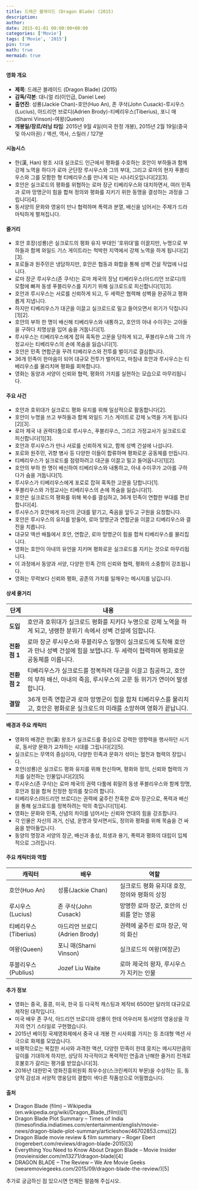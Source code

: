 ```yaml
---
title: 드래곤 블레이드 (Dragon Blade) (2015)
description: 
author: 
date: 2015-01-01 00:00:00+00:00
categories: ['Movie']
tags: ['Movie', '2015']
pin: true
math: true
mermaid: true
---
```

#### 영화 개요

- **제목**: 드래곤 블레이드 (Dragon Blade) (2015)  
- **감독/각본**: 대니얼 리(이인급, Daniel Lee)  
- **출연진**: 성룡(Jackie Chan)-호안(Huo An), 존 쿠삭(John Cusack)-루시우스(Lucius), 아드리언 브로디(Adrien Brody)-티베리우스(Tiberius), 포니 매(Sharni Vinson)-여왕(Queen)  
- **개봉일/장르/러닝 타임**: 2015년 9월 4일(미국 한정 개봉), 2015년 2월 19일(중국 및 아시아권) / 액션, 역사, 스릴러 / 127분  

#### 시놉시스

- 한(漢, Han) 왕조 시대 실크로드 인근에서 평화를 수호하는 호안이 부하들과 함께 강제 노역을 하다가 로마 군단장 루시우스와 그의 부대, 그리고 로마의 현자 푸블리우스와 그를 모함한 형 티베리우스를 만나게 되는 시나리오입니다[2][3].  
- 호안은 실크로드의 평화를 위협하는 로마 장군 티베리우스와 대치하면서, 여러 민족과 로마 망명군이 힘을 합쳐 정의와 평화를 지키기 위한 동맹을 결성하는 과정을 그립니다[4].  
- 동서양의 문화와 영웅이 만나 협력하며 폭력과 분열, 배신을 넘어서는 주제가 드라마틱하게 펼쳐집니다.  

#### 줄거리

- 호안 호장(성룡)은 실크로드의 평화 유지 부대인 ‘호위대’를 이끌지만, 누명으로 부하들과 함께 와일드 기스 게이트라는 척박한 지역에서 강제 노역을 하게 됩니다[2][3].  
- 포로들과 원주민은 냉담하지만, 호안은 협동과 화합을 통해 성벽 건설 작업에 나섭니다.  
- 로마 장군 루시우스(존 쿠삭)는 로마 제국의 장남 티베리우스(아드리언 브로디)의 모함에 빠져 동생 푸블리우스를 지키기 위해 실크로드로 피신합니다[1][3].  
- 호안과 루시우스는 서로를 신뢰하게 되고, 두 세력은 협력해 성벽을 완공하고 평화롭게 지냅니다.  
- 하지만 티베리우스가 대군을 이끌고 실크로드로 밀고 들어오면서 위기가 닥칩니다[1][2].  
- 호안의 부하 한 명이 배신해 티베리우스와 내통하고, 호안의 아내 수이쿠는 고아들을 구하다 치명상을 입어 숨을 거둡니다[1].  
- 루시우스는 티베리우스에게 잡혀 혹독한 고문을 당하게 되고, 푸블리우스와 그의 가정교사는 티베리우스의 손에 목숨을 잃습니다[1].  
- 호안은 민족 연합군을 꾸려 티베리우스와 전투를 벌이기로 결심합니다.  
- 36개 민족이 한마음이 되어 대규모 전투가 벌어지고, 마침내 호안과 루시우스는 티베리우스를 물리치며 평화를 회복합니다.  
- 영화는 동양과 서양이 신뢰와 협력, 평화의 가치를 실현하는 모습으로 마무리됩니다.  

#### 주요 사건

- 호안과 호위대가 실크로드 평화 유지를 위해 일상적으로 활동합니다[2].  
- 호안이 누명을 쓰고 부하들과 함께 와일드 기스 게이트로 강제 노역을 가게 됩니다[2][3].  
- 로마 제국 내 권력다툼으로 루시우스, 푸블리우스, 그리고 가정교사가 실크로드로 피신합니다[1][3].  
- 호안과 루시우스가 만나 서로를 신뢰하게 되고, 함께 성벽 건설에 나섭니다.  
- 포로와 원주민, 귀향 병사 등 다양한 이들이 합류하며 평화로운 공동체를 만듭니다.  
- 티베리우스가 실크로드를 점령하려고 대군을 이끌고 밀고 들어옵니다[1][2].  
- 호안의 부하 한 명이 배신하여 티베리우스와 내통하고, 아내 수이쿠가 고아를 구하다가 숨을 거둡니다[1].  
- 루시우스가 티베리우스에게 포로로 잡혀 혹독한 고문을 당합니다[1].  
- 푸블리우스와 가정교사는 티베리우스의 손에 목숨을 잃습니다[1].  
- 호안은 실크로드의 평화를 위해 복수를 결심하고, 36개 민족이 연합한 부대를 편성합니다[4].  
- 루시우스가 호안에게 자신의 군대를 맡기고, 죽음을 앞두고 구원을 요청합니다.  
- 호안은 루시우스의 유지를 받들어, 로마 망명군과 연합군을 이끌고 티베리우스와 결전을 치릅니다.  
- 대규모 액션 배틀에서 호안, 연합군, 로마 망명군이 힘을 합쳐 티베리우스를 물리칩니다.  
- 영화는 호안이 아내의 유언을 지키며 평화로운 실크로드를 지키는 것으로 마무리됩니다.  
- 이 과정에서 동양과 서양, 다양한 민족 간의 신뢰와 협력, 평화의 소중함이 강조됩니다.  
- 영화는 무력보다 신뢰와 평화, 공존의 가치를 일깨우는 메시지를 남깁니다.  

#### 상세 줄거리

| **단계** | **내용** |
|----------|----------|
| **도입** | 호안과 호위대가 실크로드 평화를 지키다 누명으로 강제 노역을 하게 되고, 냉랭한 분위기 속에서 성벽 건설에 임합니다. |
| **전환점 1** | 로마 장군 루시우스와 푸블리우스 일행이 실크로드에 도착해 호안과 만나 성벽 건설에 힘을 보탭니다. 두 세력이 협력하며 평화로운 공동체를 이룹니다. |
| **전환점 2** | 티베리우스가 실크로드를 정복하려 대군을 이끌고 침공하고, 호안의 부하 배신, 아내의 죽음, 루시우스의 고문 등 위기가 연이어 발생합니다. |
| **결말** | 36개 민족 연합군과 로마 망명군이 힘을 합쳐 티베리우스를 물리치고, 호안은 평화로운 실크로드의 미래를 소망하며 영화가 끝납니다. |

#### 배경과 주요 캐릭터

- 영화의 배경은 한(漢) 왕조가 실크로드를 중심으로 강력한 영향력을 행사하던 시기로, 동서양 문화가 교차하는 시대를 그립니다[2][5].  
- 실크로드는 무역의 중심이자, 다양한 민족과 문화가 섞이는 혈전과 협력의 장입니다.  
- 호안(성룡)은 실크로드 평화 유지를 위해 헌신하며, 평화와 정의, 신뢰와 협력의 가치를 실천하는 인물입니다[2][5].  
- 루시우스(존 쿠삭)는 로마 제국의 권력 다툼에 휘말려 동생 푸블리우스와 함께 망명, 호안과 힘을 합쳐 진정한 정의를 찾으려 합니다.  
- 티베리우스(아드리언 브로디)는 권력에 굶주린 잔혹한 로마 장군으로, 폭력과 배신을 통해 실크로드를 정복하려는 악의 축입니다[1][4].  
- 영화는 문화와 민족, 신념의 차이를 넘어서는 신뢰와 연대의 힘을 강조합니다.  
- 각 인물은 자신의 과거, 신념, 운명과 맞서면서도, 정의와 평화를 위해 목숨을 건 싸움을 받아들입니다.  
- 동양의 명장과 서양의 장군, 배신과 충성, 희생과 용기, 폭력과 평화의 대립이 입체적으로 그려집니다.  

#### 주요 캐릭터와 역할

| **캐릭터**      | **배우**            | **역할**                                                |
|----------------|---------------------|--------------------------------------------------------|
| 호안(Huo An)   | 성룡(Jackie Chan)    | 실크로드 평화 유지대 호장, 정의와 평화의 상징           |
| 루시우스(Lucius)| 존 쿠삭(John Cusack) | 망명한 로마 장군, 호안의 신뢰를 얻는 영웅              |
| 티베리우스(Tiberius)| 아드리언 브로디(Adrien Brody)| 권력에 굶주린 로마 장군, 악의 화신                    |
| 여왕(Queen)    | 포니 매(Sharni Vinson)| 실크로드의 여왕(여장군)                                |
| 푸블리우스(Publius)| Jozef Liu Waite    | 로마 제국의 왕자, 루시우스가 지키는 인물                |

#### 추가 정보

- 영화는 중국, 홍콩, 미국, 한국 등 다국적 캐스팅과 제작비 6500만 달러의 대규모로 제작된 대작입니다.  
- 미국 배우 존 쿠삭, 아드리언 브로디와 성룡이 한데 어우러져 동서양의 영웅상을 각자의 연기 스타일로 구현했습니다.  
- 2015년 베이징 국제영화제에서 중국 내 개봉 전 시사회를 가지는 등 초대형 액션 사극으로 화제를 모았습니다.  
- 비평적으로는 복잡한 서사와 과격한 액션, 다양한 민족이 한데 뭉치는 메시지만큼의 깊이를 기대하게 하지만, 상당히 자극적이고 폭력적인 연출과 난해한 줄거리 전개로 호불호가 갈리는 평가를 받았습니다[3].  
- 2016년 대한민국 영화진흥위원회 최우수상(스크린케이지 부문)을 수상하는 등, 동양적 감성과 서양적 영웅담의 결합이 색다른 작품성으로 어필했습니다.  

#### 출처

- Dragon Blade (film) – Wikipedia (en.wikipedia.org/wiki/Dragon_Blade_(film))[1]  
- Dragon Blade Plot Summary – Times of India (timesofindia.indiatimes.com/entertainment/english/movie-news/dragon-blade-plot-summary/articleshow/46702853.cms)[2]  
- Dragon Blade movie review & film summary – Roger Ebert (rogerebert.com/reviews/dragon-blade-2015)[3]  
- Everything You Need to Know About Dragon Blade – Movie Insider (movieinsider.com/m13271/dragon-blade)[4]  
- DRAGON BLADE – The Review – We Are Movie Geeks (wearemoviegeeks.com/2015/09/dragon-blade-the-review/)[5]  

추가로 궁금하신 점 있으시면 언제든 말씀해 주십시오.
